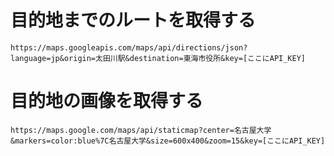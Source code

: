 # 目的地までのルートを取得する
```
https://maps.googleapis.com/maps/api/directions/json?language=jp&origin=太田川駅&destination=東海市役所&key=[ここにAPI_KEY]
```
# 目的地の画像を取得する
```
https://maps.google.com/maps/api/staticmap?center=名古屋大学&markers=color:blue%7C名古屋大学&size=600x400&zoom=15&key=[ここにAPI_KEY]
```
